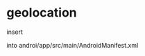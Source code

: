 # geolocation

insert 
<uses-permission android:name="android.permission.ACCESS_FINE_LOCATION" />
<uses-permission android:name="android.permission.ACCESS_COARSE_LOCATION" />

into androi/app/src/main/AndroidManifest.xml
